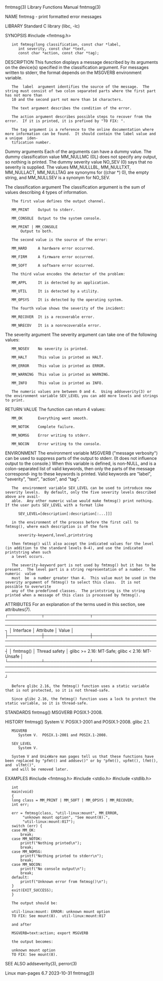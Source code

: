 fmtmsg(3)							   Library Functions Manual							     fmtmsg(3)

NAME
       fmtmsg - print formatted error messages

LIBRARY
       Standard C library (libc, -lc)

SYNOPSIS
       #include <fmtmsg.h>

       int fmtmsg(long classification, const char *label,
		  int severity, const char *text,
		  const char *action, const char *tag);

DESCRIPTION
       This function displays a message described by its arguments on the device(s) specified in the classification argument.  For messages written to stderr,
       the format depends on the MSGVERB environment variable.

       The  label  argument identifies the source of the message.  The string must consist of two colon separated parts where the first part has not more than
       10 and the second part not more than 14 characters.

       The text argument describes the condition of the error.

       The action argument describes possible steps to recover from the error.	If it is printed, it is prefixed by "TO FIX: ".

       The tag argument is a reference to the online documentation where more information can be found.	 It should contain the label value and a unique	 iden‐
       tification number.

   Dummy arguments
       Each  of	 the arguments can have a dummy value.	The dummy classification value MM_NULLMC (0L) does not specify any output, so nothing is printed.  The
       dummy severity value NO_SEV (0) says that no severity is supplied.   The	 values	 MM_NULLLBL,  MM_NULLTXT,  MM_NULLACT,	MM_NULLTAG  are	 synonyms  for
       ((char *) 0), the empty string, and MM_NULLSEV is a synonym for NO_SEV.

   The classification argument
       The classification argument is the sum of values describing 4 types of information.

       The first value defines the output channel.

       MM_PRINT	   Output to stderr.

       MM_CONSOLE  Output to the system console.

       MM_PRINT | MM_CONSOLE
		   Output to both.

       The second value is the source of the error:

       MM_HARD	   A hardware error occurred.

       MM_FIRM	   A firmware error occurred.

       MM_SOFT	   A software error occurred.

       The third value encodes the detector of the problem:

       MM_APPL	   It is detected by an application.

       MM_UTIL	   It is detected by a utility.

       MM_OPSYS	   It is detected by the operating system.

       The fourth value shows the severity of the incident:

       MM_RECOVER  It is a recoverable error.

       MM_NRECOV   It is a nonrecoverable error.

   The severity argument
       The severity argument can take one of the following values:

       MM_NOSEV	   No severity is printed.

       MM_HALT	   This value is printed as HALT.

       MM_ERROR	   This value is printed as ERROR.

       MM_WARNING  This value is printed as WARNING.

       MM_INFO	   This value is printed as INFO.

       The numeric values are between 0 and 4.	Using addseverity(3) or the environment variable SEV_LEVEL you can add more levels and strings to print.

RETURN VALUE
       The function can return 4 values:

       MM_OK	   Everything went smooth.

       MM_NOTOK	   Complete failure.

       MM_NOMSG	   Error writing to stderr.

       MM_NOCON	   Error writing to the console.

ENVIRONMENT
       The  environment	 variable  MSGVERB  ("message verbosity") can be used to suppress parts of the output to stderr.  (It does not influence output to the
       console.)  When this variable is defined, is non-NULL, and is a colon-separated list of valid keywords, then only the parts of the message  correspond‐
       ing to these keywords is printed.  Valid keywords are "label", "severity", "text", "action", and "tag".

       The  environment variable SEV_LEVEL can be used to introduce new severity levels.  By default, only the five severity levels described above are avail‐
       able.  Any other numeric value would make fmtmsg() print nothing.  If the user puts SEV_LEVEL with a format like

	      SEV_LEVEL=[description[:description[:...]]]

       in the environment of the process before the first call to fmtmsg(), where each description is of the form

	      severity-keyword,level,printstring

       then fmtmsg() will also accept the indicated values for the level (in addition to the standard levels 0–4), and use the indicated printstring when such
       a level occurs.

       The severity-keyword part is not used by fmtmsg() but it has to be present.  The level part is a string representation of a number.  The numeric	 value
       must  be	 a number greater than 4.  This value must be used in the severity argument of fmtmsg() to select this class.  It is not possible to overwrite
       any of the predefined classes.  The printstring is the string printed when a message of this class is processed by fmtmsg().

ATTRIBUTES
       For an explanation of the terms used in this section, see attributes(7).
       ┌───────────┬───────────────┬─────────────────────────────────────────────────────────────────────────────────────────────────────────────────────────┐
       │ Interface │ Attribute	   │ Value														     │
       ├───────────┼───────────────┼─────────────────────────────────────────────────────────────────────────────────────────────────────────────────────────┤
       │ fmtmsg()  │ Thread safety │ glibc >= 2.16: MT-Safe; glibc < 2.16: MT-Unsafe									     │
       └───────────┴───────────────┴─────────────────────────────────────────────────────────────────────────────────────────────────────────────────────────┘

       Before glibc 2.16, the fmtmsg() function uses a static variable that is not protected, so it is not thread-safe.

       Since glibc 2.16, the fmtmsg() function uses a lock to protect the static variable, so it is thread-safe.

STANDARDS
       fmtmsg()
       MSGVERB
	      POSIX.1-2008.

HISTORY
       fmtmsg()
	      System V.	 POSIX.1-2001 and POSIX.1-2008.	 glibc 2.1.

       MSGVERB
	      System V.	 POSIX.1-2001 and POSIX.1-2008.

       SEV_LEVEL
	      System V.

       System V and UnixWare man pages tell us that these functions have been replaced by "pfmt() and addsev()" or by "pfmt(), vpfmt(), lfmt(), and  vlfmt()",
       and will be removed later.

EXAMPLES
       #include <fmtmsg.h>
       #include <stdio.h>
       #include <stdlib.h>

       int
       main(void)
       {
	   long class = MM_PRINT | MM_SOFT | MM_OPSYS | MM_RECOVER;
	   int err;

	   err = fmtmsg(class, "util-linux:mount", MM_ERROR,
			"unknown mount option", "See mount(8).",
			"util-linux:mount:017");
	   switch (err) {
	   case MM_OK:
	       break;
	   case MM_NOTOK:
	       printf("Nothing printed\n");
	       break;
	   case MM_NOMSG:
	       printf("Nothing printed to stderr\n");
	       break;
	   case MM_NOCON:
	       printf("No console output\n");
	       break;
	   default:
	       printf("Unknown error from fmtmsg()\n");
	   }
	   exit(EXIT_SUCCESS);
       }

       The output should be:

	   util-linux:mount: ERROR: unknown mount option
	   TO FIX: See mount(8).  util-linux:mount:017

       and after

	   MSGVERB=text:action; export MSGVERB

       the output becomes:

	   unknown mount option
	   TO FIX: See mount(8).

SEE ALSO
       addseverity(3), perror(3)

Linux man-pages 6.7							  2023-10-31								     fmtmsg(3)
